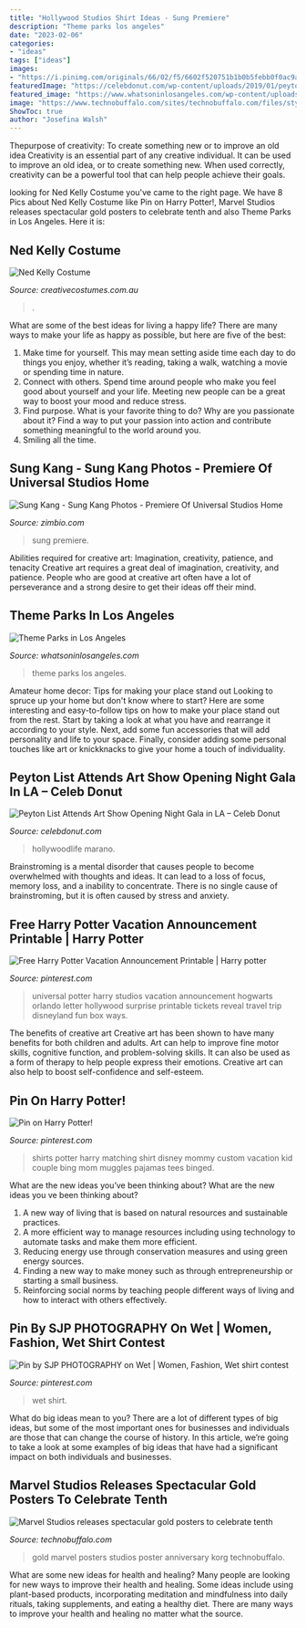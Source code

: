 ```yaml
---
title: "Hollywood Studios Shirt Ideas - Sung Premiere"
description: "Theme parks los angeles"
date: "2023-02-06"
categories:
- "ideas"
tags: ["ideas"]
images:
- "https://i.pinimg.com/originals/66/02/f5/6602f520751b1b0b5febb0f0ac9a474b.jpg"
featuredImage: "https://celebdonut.com/wp-content/uploads/2019/01/peyton-list-attends-art-show-opening-night-gala-in-la-3.jpg"
featured_image: "https://www.whatsoninlosangeles.com/wp-content/uploads/2017/07/Theme-Parks-2.jpg"
image: "https://www.technobuffalo.com/sites/technobuffalo.com/files/styles/large/public/wp/2018/06/poster_gold_korg.jpg?itok=FVfjM8mq"
ShowToc: true
author: "Josefina Walsh"
---
```



Thepurpose of creativity: To create something new or to improve an old idea
Creativity is an essential part of any creative individual. It can be used to improve an old idea, or to create something new. When used correctly, creativity can be a powerful tool that can help people achieve their goals.

	

		
looking for Ned Kelly Costume you've came to the right page. We have 8 Pics about Ned Kelly Costume like Pin on Harry Potter!, Marvel Studios releases spectacular gold posters to celebrate tenth and also Theme Parks in Los Angeles. Here it is:
		
    
## Ned Kelly Costume

<img loading=lazy src="https://www.creativecostumes.com.au/wp-content/uploads/2018/07/CC_April_18_171-768x1024.jpg" onerror="this.onerror=null;this.src='https://tse1.mm.bing.net/th?id=OIP.UgjPnn0vXOMtsxYKcsXFQgHaJ4&amp;pid=15.1';" alt="Ned Kelly Costume">

_Source: creativecostumes.com.au_

>. 

	

What are some of the best ideas for living a happy life?
There are many ways to make your life as happy as possible, but here are five of the best: 
1. Make time for yourself. This may mean setting aside time each day to do things you enjoy, whether it’s reading, taking a walk, watching a movie or spending time in nature. 
2. Connect with others. Spend time around people who make you feel good about yourself and your life. Meeting new people can be a great way to boost your mood and reduce stress. 
3. Find purpose. What is your favorite thing to do? Why are you passionate about it? Find a way to put your passion into action and contribute something meaningful to the world around you. 
4. Smiling all the time.

    
## Sung Kang - Sung Kang Photos - Premiere Of Universal Studios Home

<img loading=lazy src="https://www3.pictures.zimbio.com/gi/Premiere+Universal+Studios+Home+Entertainment+XkTYRZ_urRSx.jpg" onerror="this.onerror=null;this.src='https://tse4.mm.bing.net/th?id=OIP.ogpt8JaMz4sG8KfwpZnioQHaKl&amp;pid=15.1';" alt="Sung Kang - Sung Kang Photos - Premiere Of Universal Studios Home">

_Source: zimbio.com_

>sung premiere. 

	

Abilities required for creative art: Imagination, creativity, patience, and tenacity
Creative art requires a great deal of imagination, creativity, and patience. People who are good at creative art often have a lot of perseverance and a strong desire to get their ideas off their mind.

    
## Theme Parks In Los Angeles

<img loading=lazy src="https://www.whatsoninlosangeles.com/wp-content/uploads/2017/07/Theme-Parks-2.jpg" onerror="this.onerror=null;this.src='https://tse4.mm.bing.net/th?id=OIP.giT9OCugVaxlQWIJjh0ZuAEyDM&amp;pid=15.1';" alt="Theme Parks in Los Angeles">

_Source: whatsoninlosangeles.com_

>theme parks los angeles. 

	

Amateur home decor: Tips for making your place stand out
Looking to spruce up your home but don't know where to start? Here are some interesting and easy-to-follow tips on how to make your place stand out from the rest. Start by taking a look at what you have and rearrange it according to your style. Next, add some fun accessories that will add personality and life to your space. Finally, consider adding some personal touches like art or knickknacks to give your home a touch of individuality.

    
## Peyton List Attends Art Show Opening Night Gala In LA – Celeb Donut

<img loading=lazy src="https://celebdonut.com/wp-content/uploads/2019/01/peyton-list-attends-art-show-opening-night-gala-in-la-3.jpg" onerror="this.onerror=null;this.src='https://tse4.mm.bing.net/th?id=OIP.YUDrTc1fC_2NgEkM4FeszwHaLq&amp;pid=15.1';" alt="Peyton List Attends Art Show Opening Night Gala in LA – Celeb Donut">

_Source: celebdonut.com_

>hollywoodlife marano. 

	

Brainstroming is a mental disorder that causes people to become overwhelmed with thoughts and ideas. It can lead to a loss of focus, memory loss, and a inability to concentrate. There is no single cause of brainstroming, but it is often caused by stress and anxiety.

    
## Free Harry Potter Vacation Announcement Printable | Harry Potter

<img loading=lazy src="https://i.pinimg.com/originals/66/02/f5/6602f520751b1b0b5febb0f0ac9a474b.jpg" onerror="this.onerror=null;this.src='https://tse3.mm.bing.net/th?id=OIP.nk6Y03h1ulnjR0Lgo7afVwHaJ4&amp;pid=15.1';" alt="Free Harry Potter Vacation Announcement Printable | Harry potter">

_Source: pinterest.com_

>universal potter harry studios vacation announcement hogwarts orlando letter hollywood surprise printable tickets reveal travel trip disneyland fun box ways. 

	

The benefits of creative art
Creative art has been shown to have many benefits for both children and adults. Art can help to improve fine motor skills, cognitive function, and problem-solving skills. It can also be used as a form of therapy to help people express their emotions. Creative art can also help to boost self-confidence and self-esteem.

    
## Pin On Harry Potter!

<img loading=lazy src="https://i.pinimg.com/736x/86/6d/4a/866d4ab930f8330167ac4bd4825e1791--harry-potter-matching-shirts-family-harry-potter-shirts.jpg" onerror="this.onerror=null;this.src='https://tse1.mm.bing.net/th?id=OIP.0O_1tQI0uaPqrq_trTvtrgHaF3&amp;pid=15.1';" alt="Pin on Harry Potter!">

_Source: pinterest.com_

>shirts potter harry matching shirt disney mommy custom vacation kid couple bing mom muggles pajamas tees binged. 

	

What are the new ideas you’ve been thinking about?
What are the new ideas you ve been thinking about? 

1. A new way of living that is based on natural resources and sustainable practices. 
2. A more efficient way to manage resources including using technology to automate tasks and make them more efficient. 
3. Reducing energy use through conservation measures and using green energy sources. 
4. Finding a new way to make money such as through entrepreneurship or starting a small business. 
5. Reinforcing social norms by teaching people different ways of living and how to interact with others effectively.

    
## Pin By SJP PHOTOGRAPHY On Wet | Women, Fashion, Wet Shirt Contest

<img loading=lazy src="https://i.pinimg.com/736x/17/62/be/1762bed3535398e43ffa8afadc4606b4.jpg" onerror="this.onerror=null;this.src='https://tse2.mm.bing.net/th?id=OIP.EIf8fvY5znAD9uO1pRtCdAHaLG&amp;pid=15.1';" alt="Pin by SJP PHOTOGRAPHY on Wet | Women, Fashion, Wet shirt contest">

_Source: pinterest.com_

>wet shirt. 

	

What do big ideas mean to you?
There are a lot of different types of big ideas, but some of the most important ones for businesses and individuals are those that can change the course of history. In this article, we’re going to take a look at some examples of big ideas that have had a significant impact on both individuals and businesses.

    
## Marvel Studios Releases Spectacular Gold Posters To Celebrate Tenth

<img loading=lazy src="https://www.technobuffalo.com/sites/technobuffalo.com/files/styles/large/public/wp/2018/06/poster_gold_korg.jpg?itok=FVfjM8mq" onerror="this.onerror=null;this.src='https://tse1.mm.bing.net/th?id=OIP.Syxo9WquiUBRet38qzU11wHaK-&amp;pid=15.1';" alt="Marvel Studios releases spectacular gold posters to celebrate tenth">

_Source: technobuffalo.com_

>gold marvel posters studios poster anniversary korg technobuffalo. 

	

What are some new ideas for health and healing?
Many people are looking for new ways to improve their health and healing. Some ideas include using plant-based products, incorporating meditation and mindfulness into daily rituals, taking supplements, and eating a healthy diet. There are many ways to improve your health and healing no matter what the source.

